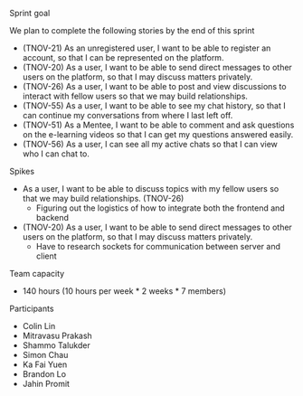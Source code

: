 Sprint goal 

We plan to complete the following stories by the end of this sprint

*   (TNOV-21) As an unregistered user, I want to be able to register an account, so that I can be represented on the platform.
*   (TNOV-20) As a user, I want to be able to send direct messages to other users on the platform, so that I may discuss matters privately.
*   (TNOV-26) As a user, I want to be able to post and view discussions to interact with fellow users so that we may build relationships.
*   (TNOV-55) As a user, I want to be able to see my chat history, so that I can continue my conversations from where I last left off.
*   (TNOV-51) As a Mentee, I want to be able to comment and ask questions on the e-learning videos so that I can get my questions answered easily.
*   (TNOV-56) As a user, I can see all my active chats so that I can view who I can chat to.

Spikes

*   As a user, I want to be able to discuss topics with my fellow users so that we may build relationships. (TNOV-26)
    *   Figuring out the logistics of how to integrate both the frontend and backend
*   (TNOV-20) As a user, I want to be able to send direct messages to other users on the platform, so that I may discuss matters privately.
    *   Have to research sockets for communication between server and client

Team capacity

*   140 hours (10 hours per week * 2 weeks * 7 members) 

Participants

*   Colin Lin
*   Mitravasu Prakash
*   Shammo Talukder
*   Simon Chau
*   Ka Fai Yuen
*   Brandon Lo
*   Jahin Promit